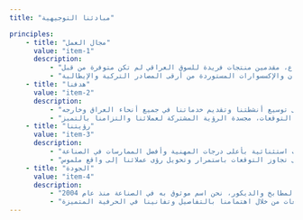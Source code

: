 ```yaml
---
title: "مبادئنا التوجيهية"

principles:
    - title: "مجال العمل"
      value: "item-1"
      description:
          - "نقف في طليعة المصنعين في العراق، متخصصين في صناعة الأثاث المنزلي والمطابخ والديكور الداخلي والخشب والمرمر الصناعي. نفتخر بشراكاتنا الحصرية مع وكالات تجارية دولية في القطاع، مقدمين منتجات فريدة للسوق العراقي لم تكن متوفرة من قبل."
          - "يمتد تخصصنا ليشمل مجموعة شاملة من تصاميم المطابخ، بما في ذلك التصاميم العصرية والكلاسيكية وشبه الكلاسيكية والفاخرة. كما نتميز في إنشاء ديكورات داخلية مخصصة، وأبواب، وأثاث للمرافق التعليمية والصحية، وغرف النوم، ومنتجات المرمر الصناعي الراقية. من خلال شراكاتنا العالمية المرموقة، نضمن جودة استثنائية وتميزاً في مجالات مثل الإضاءة وورق الجدران والإكسسوارات المستوردة من أرقى المصادر التركية والإيطالية."
    - title: "هدفنا"
      value: "item-2"
      description:
          - "هدفنا الأساسي هو ترسيخ اسمنا من خلال الأعمال الاستثنائية التي نقدمها لعملائنا في العراق والخارج. وفقاً لخطة منظمة، نسعى إلى توسيع أنشطتنا وتقديم خدماتنا في جميع أنحاء العراق وخارجه."
          - "تتمحور منهجيتنا حول عملية تركز على العميل وتضع الأساس للتميز. نؤمن ببناء شراكات تعاونية مع عملائنا، وفهم احتياجاتهم الفريدة، وتحسين نهجنا باستمرار من خلال التغذية الراجعة. من خلال تبني الابتكار والمرونة والتواصل المفتوح، نضمن أن تتجاوز إبداعاتنا النهائية التوقعات، مجسدة الرؤية المشتركة لعملائنا والتزامنا بالتميز."
    - title: "رؤيتنا"
      value: "item-3"
      description:
          - "نسعى لترسيخ مكانتنا كخيار أول في عالم الأثاث المنزلي وتصميم المطابخ والديكور الداخلي. تستند منهجيتنا على تقديم خدمات استثنائية بأعلى درجات المهنية وأفضل الممارسات في الصناعة."
          - "يكمن في صميم رؤيتنا طموحنا في توسيع نطاق وصولنا إلى أبعد الحدود، لضمان أن تعكس كل مساحة نلمسها تفانينا في الجودة ورضا العملاء. من خلال تبني الابتكار والمرونة والتواصل المفتوح، نهدف إلى تجاوز التوقعات باستمرار وتحويل رؤى عملائنا إلى واقع ملموس."
    - title: "الجودة"
      value: "item-4"
      description:
          - "نهجنا يعطي الأولوية للجودة والجمالية، وهو ما نلتزم به بثبات. نحن ملتزمون بتعزيز الجودة والدقة في جميع مساعينا من خلال عملية متخصصة تتحدث باستمرار لتلبية احتياجات عملائنا المتنوعة. مع خبرتنا الواسعة في تصميم وتصنيع وتنفيذ مشاريع الأثاث المنزلي، بما في ذلك المطابخ والديكور، نحن اسم موثوق به في الصناعة منذ عام 2004."
          - "ينعكس التزامنا بالتميز في سياسة الجودة الصارمة لدينا، والتي تتضمن التفتيش المستمر، والرقابة الدقيقة على العمل، ومراقبة التقدم. نحن ملتزمون بعمق بضمان رضا العملاء عن الخدمات التي نقدمها، ونسعى دائماً لتجاوز التوقعات من خلال اهتمامنا بالتفاصيل وتفانينا في الحرفية المتميزة."
---
```

